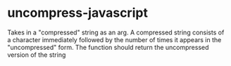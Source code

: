 # uncompress-javascript
Takes in a "compressed" string as an arg. A compressed string consists of a character immediately followed by the number of times it appears in the "uncompressed" form. The function should return the uncompressed version of the string

